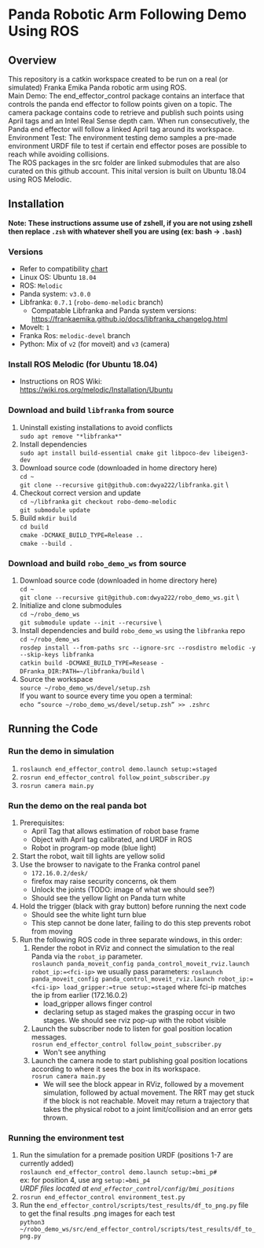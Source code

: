 # Panda Robotic Arm Following Demo Using ROS

## Overview
This repository is a catkin workspace created to be run on a real (or simulated) Franka Emika Panda robotic arm using ROS. \
Main Demo: The end_effector_control package contains an interface that controls the panda end effector to follow points given on a topic. The camera package contains code to retrieve and publish such points using April tags and an Intel Real Sense depth cam. When run consecutively, the Panda end effector will follow a linked April tag around its workspace.\
Environment Test: The environment testing demo samples a pre-made environment URDF file to test if certain end effector poses are possible to reach while avoiding collisions.\
The ROS packages in the src folder are linked submodules that are also curated on this github account. This inital version is built on Ubuntu 18.04 using ROS Melodic.

## Installation
**Note: These instructions assume use of zshell, if you are not using zshell then replace `.zsh` with whatever shell you are using (ex: bash -> `.bash`)**
### Versions
  * Refer to compatibility [chart](https://frankaemika.github.io/docs/compatibility.html)
  * Linux OS: Ubuntu `18.04`
  * ROS: `Melodic`
  * Panda system: `v3.0.0`
  * Libfranka: `0.7.1` (`robo-demo-melodic` branch)
    - Compatable Libfranka and Panda system versions: https://frankaemika.github.io/docs/libfranka_changelog.html
  * MoveIt: `1`
  * Franka Ros: `melodic-devel` branch
  * Python: Mix of `v2` (for moveit) and `v3` (camera)

### Install ROS Melodic (for Ubuntu 18.04)
  * Instructions on ROS Wiki: https://wiki.ros.org/melodic/Installation/Ubuntu

### Download and build `libfranka` from source
  1. Uninstall existing installations to avoid conflicts \
  `sudo apt remove "*libfranka*"`
  2. Install dependencies \
  `sudo apt install build-essential cmake git libpoco-dev libeigen3-dev`
  3. Download source code (downloaded in home directory here) \
  `cd ~` \
  `git clone --recursive git@github.com:dwya222/libfranka.git` \
  4. Checkout correct version and update \
  `cd ~/libfranka`
  `git checkout robo-demo-melodic` \
  `git submodule update`
  5. Build
  `mkdir build` \
  `cd build` \
  `cmake -DCMAKE_BUILD_TYPE=Release ..` \
  `cmake --build .`

### Download and build `robo_demo_ws` from source
  1. Download source code (downloaded in home directory here) \
  `cd ~` \
  `git clone --recursive git@github.com:dwya222/robo_demo_ws.git` \
  2. Initialize and clone submodules \
  `cd ~/robo_demo_ws` \
  `git submodule update --init --recursive` \
  3. Install dependencies and build `robo_demo_ws` using the `libfranka` repo \
  `cd ~/robo_demo_ws` \
  `rosdep install --from-paths src --ignore-src --rosdistro melodic -y --skip-keys libfranka` \
  `catkin build -DCMAKE_BUILD_TYPE=Resease -DFranka_DIR:PATH=~/libfranka/build` \
  4. Source the workspace \
  `source ~/robo_demo_ws/devel/setup.zsh` \
  If you want to source every time you open a terminal: \
  `echo “source ~/robo_demo_ws/devel/setup.zsh” >> .zshrc`

## Running the Code
### Run the demo in simulation
  1. `roslaunch end_effector_control demo.launch setup:=staged`
  1. `rosrun end_effector_control follow_point_subscriber.py`
  1. `rosrun camera main.py`
### Run the demo on the real panda bot
  1. Prerequisites:
     - April Tag that allows estimation of robot base frame
     - Object with April tag calibrated, and URDF in ROS
     - Robot in program-op mode (blue light)
  1. Start the robot, wait till lights are yellow solid
  1. Use the browser to  navigate to the Franka control panel
     - `172.16.0.2/desk/`
     - firefox may raise security concerns, ok them
     - Unlock the joints (TODO: image of what we should see?)
     - Should see the yellow light on Panda turn white
  1. Hold the trigger (black with gray button) before running the next code
      - Should see the white light turn blue
      - This step cannot be done later, failing to do this step prevents robot from moving
  1. Run the following ROS code in three separate windows, in this order:
      1. Render the robot in RViz and connect the simulation to the real Panda via the `robot_ip` parameter. \
      `roslaunch panda_moveit_config panda_control_moveit_rviz.launch robot_ip:=<fci-ip>`
      we usually pass parameters:
      `roslaunch panda_moveit_config panda_control_moveit_rviz.launch robot_ip:=<fci-ip> load_gripper:=true setup:=staged`
      where fci-ip matches the ip from earlier (172.16.0.2)
          - load_gripper allows finger control
          - declaring setup as staged makes the grasping occur in two stages.
      We should see rviz pop-up with the robot visible
      2. Launch the subscriber node to listen for goal position location messages. \
      `rosrun end_effector_control follow_point_subscriber.py`
          - Won't see anything
      3. Launch the camera node to start publishing goal position locations according to where it sees the box in its workspace. \
      `rosrun camera main.py`
          - We will see the block appear in RViz, followed by a movement simulation, followed by actual movement. The RRT may get stuck if the block is not reachable. Moveit may return a trajectory that takes the physical robot to a joint limit/collision and an error gets thrown.

### Running the environment test
1. Run the simulation for a premade position URDF (positions 1-7 are currently added) \
`roslaunch end_effector_control demo.launch setup:=bmi_p#` \
ex: for position 4, use arg `setup:=bmi_p4` \
*URDF files located at `end_effector_control/config/bmi_positions`*
2. `rosrun end_effector_control environment_test.py`
3. Run the `end_effector_control/scripts/test_results/df_to_png.py` file to get the final results .png images for each test \
`python3 ~/robo_demo_ws/src/end_effector_control/scripts/test_results/df_to_png.py`
